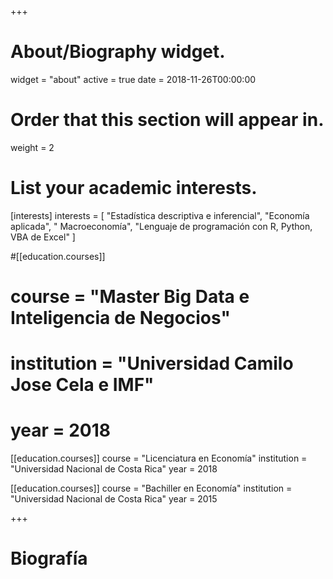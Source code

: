 +++
# About/Biography widget.
widget = "about"
active = true
date = 2018-11-26T00:00:00

# Order that this section will appear in.
weight = 2


# List your academic interests.
[interests]
  interests = [
    "Estadística descriptiva e inferencial",
    "Economía aplicada",
    " Macroeconomía",
	"Lenguaje de programación con R, Python, VBA de Excel"
  ] 

#[[education.courses]]
#  course = "Master Big Data e Inteligencia de Negocios"
#  institution = "Universidad Camilo Jose Cela e IMF"
 # year = 2018

[[education.courses]]
  course = "Licenciatura en Economía"
  institution = "Universidad Nacional de Costa Rica"
  year = 2018

[[education.courses]]
  course = "Bachiller en Economía"
  institution = "Universidad Nacional de Costa Rica"
  year = 2015
 
+++

# Biografía

